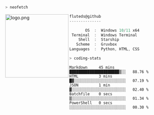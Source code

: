 ```zsh
> neofetch
```

<!--img align="left" src="https://github.com/fluteds.png" alt="logo.png" width="200"/>-->
<img align="left" src="https://external-content.duckduckgo.com/iu/?u=https%3A%2F%2F78.media.tumblr.com%2F975fca5f82161b190efdcaa05ffbd4ec%2Ftumblr_p6q6m9TJF01x3p3jmo1_500.png&f=1&nofb=1" alt="logo.png" width="200"/>

```csharp
fluteds@github
--------------

       OS  :  Windows 10/11 x64
 Terminal  :  Windows Terminal
    Shell  :  Starship
   Scheme  :  Gruvbox
Languages  :  Python, HTML, CSS
```

```zsh
> coding-stats
```

<!--START_SECTION:waka-->

```text
Markdown     45 mins         ██████████████████████▒░░   88.76 %
HTML         3 mins          █▓░░░░░░░░░░░░░░░░░░░░░░░   07.19 %
JSON         1 min           ▓░░░░░░░░░░░░░░░░░░░░░░░░   02.40 %
Batchfile    0 secs          ▒░░░░░░░░░░░░░░░░░░░░░░░░   01.34 %
PowerShell   0 secs          ░░░░░░░░░░░░░░░░░░░░░░░░░   00.30 %
```

<!--END_SECTION:waka-->
